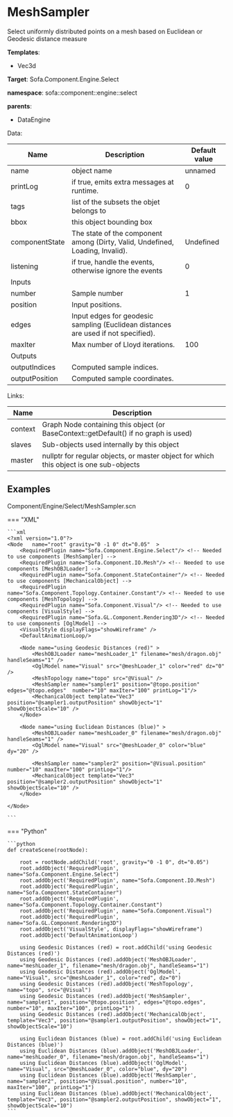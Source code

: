 # MeshSampler

Select uniformly distributed points on a mesh based on Euclidean or Geodesic distance measure


__Templates__:

- Vec3d

__Target__: Sofa.Component.Engine.Select

__namespace__: sofa::component::engine::select

__parents__: 

- DataEngine

Data: 

<table>
<thead>
    <tr>
        <th>Name</th>
        <th>Description</th>
        <th>Default value</th>
    </tr>
</thead>
<tbody>
	<tr>
		<td>name</td>
		<td>
object name
</td>
		<td>unnamed</td>
	</tr>
	<tr>
		<td>printLog</td>
		<td>
if true, emits extra messages at runtime.
</td>
		<td>0</td>
	</tr>
	<tr>
		<td>tags</td>
		<td>
list of the subsets the objet belongs to
</td>
		<td></td>
	</tr>
	<tr>
		<td>bbox</td>
		<td>
this object bounding box
</td>
		<td></td>
	</tr>
	<tr>
		<td>componentState</td>
		<td>
The state of the component among (Dirty, Valid, Undefined, Loading, Invalid).
</td>
		<td>Undefined</td>
	</tr>
	<tr>
		<td>listening</td>
		<td>
if true, handle the events, otherwise ignore the events
</td>
		<td>0</td>
	</tr>
	<tr>
		<td colspan="3">Inputs</td>
	</tr>
	<tr>
		<td>number</td>
		<td>
Sample number
</td>
		<td>1</td>
	</tr>
	<tr>
		<td>position</td>
		<td>
Input positions.
</td>
		<td></td>
	</tr>
	<tr>
		<td>edges</td>
		<td>
Input edges for geodesic sampling (Euclidean distances are used if not specified).
</td>
		<td></td>
	</tr>
	<tr>
		<td>maxIter</td>
		<td>
Max number of Lloyd iterations.
</td>
		<td>100</td>
	</tr>
	<tr>
		<td colspan="3">Outputs</td>
	</tr>
	<tr>
		<td>outputIndices</td>
		<td>
Computed sample indices.
</td>
		<td></td>
	</tr>
	<tr>
		<td>outputPosition</td>
		<td>
Computed sample coordinates.
</td>
		<td></td>
	</tr>

</tbody>
</table>

Links: 

| Name | Description |
| ---- | ----------- |
|context|Graph Node containing this object (or BaseContext::getDefault() if no graph is used)|
|slaves|Sub-objects used internally by this object|
|master|nullptr for regular objects, or master object for which this object is one sub-objects|



## Examples

Component/Engine/Select/MeshSampler.scn

=== "XML"

    ```xml
    <?xml version="1.0"?>
    <Node 	name="root" gravity="0 -1 0" dt="0.05"  >
        <RequiredPlugin name="Sofa.Component.Engine.Select"/> <!-- Needed to use components [MeshSampler] -->
        <RequiredPlugin name="Sofa.Component.IO.Mesh"/> <!-- Needed to use components [MeshOBJLoader] -->
        <RequiredPlugin name="Sofa.Component.StateContainer"/> <!-- Needed to use components [MechanicalObject] -->
        <RequiredPlugin name="Sofa.Component.Topology.Container.Constant"/> <!-- Needed to use components [MeshTopology] -->
        <RequiredPlugin name="Sofa.Component.Visual"/> <!-- Needed to use components [VisualStyle] -->
        <RequiredPlugin name="Sofa.GL.Component.Rendering3D"/> <!-- Needed to use components [OglModel] -->
        <VisualStyle displayFlags="showWireframe" />
        <DefaultAnimationLoop/>
    
        <Node name="using Geodesic Distances (red)" >
            <MeshOBJLoader name="meshLoader_1" filename="mesh/dragon.obj" handleSeams="1" />
            <OglModel name="Visual" src="@meshLoader_1" color="red" dz="0" />
            <MeshTopology name="topo" src="@Visual" />
            <MeshSampler name="sampler1" position="@topo.position" edges="@topo.edges"  number="10" maxIter="100" printLog="1"/>
            <MechanicalObject template="Vec3" position="@sampler1.outputPosition" showObject="1" showObjectScale="10" />
        </Node>
    
        <Node name="using Euclidean Distances (blue)" >
            <MeshOBJLoader name="meshLoader_0" filename="mesh/dragon.obj" handleSeams="1" />
            <OglModel name="Visual" src="@meshLoader_0" color="blue" dy="20" />
    
            <MeshSampler name="sampler2" position="@Visual.position"  number="10" maxIter="100" printLog="1"/>
            <MechanicalObject template="Vec3" position="@sampler2.outputPosition" showObject="1" showObjectScale="10" />
        </Node>
    
    </Node>
    
    ```

=== "Python"

    ```python
    def createScene(rootNode):

        root = rootNode.addChild('root', gravity="0 -1 0", dt="0.05")
        root.addObject('RequiredPlugin', name="Sofa.Component.Engine.Select")
        root.addObject('RequiredPlugin', name="Sofa.Component.IO.Mesh")
        root.addObject('RequiredPlugin', name="Sofa.Component.StateContainer")
        root.addObject('RequiredPlugin', name="Sofa.Component.Topology.Container.Constant")
        root.addObject('RequiredPlugin', name="Sofa.Component.Visual")
        root.addObject('RequiredPlugin', name="Sofa.GL.Component.Rendering3D")
        root.addObject('VisualStyle', displayFlags="showWireframe")
        root.addObject('DefaultAnimationLoop')

        using Geodesic Distances (red) = root.addChild('using Geodesic Distances (red)')
        using Geodesic Distances (red).addObject('MeshOBJLoader', name="meshLoader_1", filename="mesh/dragon.obj", handleSeams="1")
        using Geodesic Distances (red).addObject('OglModel', name="Visual", src="@meshLoader_1", color="red", dz="0")
        using Geodesic Distances (red).addObject('MeshTopology', name="topo", src="@Visual")
        using Geodesic Distances (red).addObject('MeshSampler', name="sampler1", position="@topo.position", edges="@topo.edges", number="10", maxIter="100", printLog="1")
        using Geodesic Distances (red).addObject('MechanicalObject', template="Vec3", position="@sampler1.outputPosition", showObject="1", showObjectScale="10")

        using Euclidean Distances (blue) = root.addChild('using Euclidean Distances (blue)')
        using Euclidean Distances (blue).addObject('MeshOBJLoader', name="meshLoader_0", filename="mesh/dragon.obj", handleSeams="1")
        using Euclidean Distances (blue).addObject('OglModel', name="Visual", src="@meshLoader_0", color="blue", dy="20")
        using Euclidean Distances (blue).addObject('MeshSampler', name="sampler2", position="@Visual.position", number="10", maxIter="100", printLog="1")
        using Euclidean Distances (blue).addObject('MechanicalObject', template="Vec3", position="@sampler2.outputPosition", showObject="1", showObjectScale="10")
    ```

